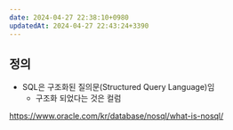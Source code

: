 ```yaml
---
date: 2024-04-27 22:38:10+0980
updatedAt: 2024-04-27 22:43:24+3390
---
```

## 정의
- SQL은 구조화된 질의문(Structured Query Language)임
	- 구조화 되었다는 것은 컬럼


https://www.oracle.com/kr/database/nosql/what-is-nosql/
